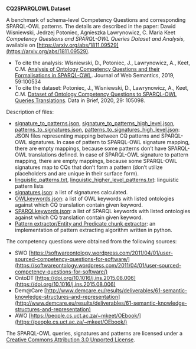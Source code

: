 **CQ2SPARQLOWL Dataset**

A benchmark of schema-level Competency Questions and corresponding SPARQL-OWL patterns. 
The details are described in the paper: 
Dawid Wisniewski, Jedrzej Potoniec, Agnieszka Lawrynowicz, C. Maria Keet  
_Competency Questions and SPARQL-OWL Queries Dataset and Analysis_, available on [https://arxiv.org/abs/1811.09529](https://arxiv.org/abs/1811.09529). 
* To cite the analysis: Wisniewski, D., Potoniec, J., Lawrynowicz, A., Keet, C.M. [Analysis of Ontology Competency Questions and their Formalisations in SPARQL-OWL](https://doi.org/10.1016/j.websem.2019.100534). Journal of Web Semantics, 2019, 59:100534
* To cite the dataset: Potoniec, J., Wisniewski, D., Lawrynowicz, A., Keet, C.M. [Dataset of Ontology Competency Questions to SPARQL-OWL Queries Translations](https://doi.org/10.1016/j.dib.2019.105098). Data in Brief, 2020, 29: 105098.

Description of files:
* [signature_to_patterns.json](Analysis/signature_to_patterns.json), 
[signature_to_patterns_high_level.json](Analysis/signature_to_patterns_high_level.json), 
[patterns_to_signatures.json](Analysis/patterns_to_signatures.json), 
[patterns_to_signatures_high_level.json](Analysis/patterns_to_signatures_high_level.json): 
JSON files representing mapping between CQ patterns and SPARQL-OWL signatures.
In case of pattern to SPARQL-OWL signature mapping, there are empty mappings, because some patterns don’t have SPARQL-OWL translations defined.
In case of SPARQL-OWL signature to pattern mapping, there are empty mappings, because some SPARQL-OWL signatures map to CQs that don’t form a pattern (don’t utilize placeholders and are unique in their surface form).
* [linguistic_patterns.txt](Analysis/linguistic_patterns.txt), 
[linguistic_higher_level_patterns.txt](Analysis/linguistic_higher_level_patterns.txt): 
linguistic pattern lists
* [signatures.json](Analysis/signatures.json): a list of signatures calculated.
* [OWLkeywords.json](Analysis/OWLkeywords.json): a list of OWL keywords with listed ontologies against which CQ translation contain given keyword.
* [SPARQLkeywords.json](Analysis/SPARQLkeywords.json): a list of SPARQL keywords with listed ontologies against which CQ translation contain given keyword.
* [Pattern extractor/Entity and Predicate chunk extractor](Analysis/pattern_extractor.py): an implementation of pattern extracting algorithm written in python.

The competency questions were obtained from the following sources:
 * SWO [https://softwareontology.wordpress.com/2011/04/01/user-sourced-competency-questions-for-software/](https://softwareontology.wordpress.com/2011/04/01/user-sourced-competency-questions-for-software/)
 * OntoDT [https://doi.org/10.1016/j.ins.2015.08.006](https://doi.org/10.1016/j.ins.2015.08.006)
 * Dem@Care [http://www.demcare.eu/results/deliverables/61-semantic-knowledge-structures-and-representation](http://www.demcare.eu/results/deliverables/61-semantic-knowledge-structures-and-representation)
 * AWO [https://people.cs.uct.ac.za/~mkeet/OEbook/](https://people.cs.uct.ac.za/~mkeet/OEbook/)

The SPARQL-OWL queries, signatures and patterns are licensed under a [Creative Commons Attribution 3.0 Unported License](https://creativecommons.org/licenses/by/3.0/).

